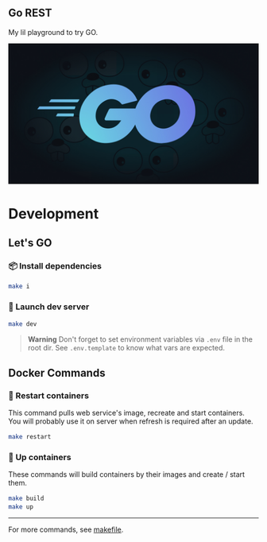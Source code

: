 ## Go REST
My lil playground to try GO.

![GO](.github/banner.jpg)


# Development

## Let's GO

### 📦 Install dependencies
```sh
make i
```

### 🔧 Launch dev server
```sh
make dev
```

> **Warning**
> Don't forget to set environment variables via `.env` file in the root dir. See `.env.template` to know what vars are expected.


## Docker Commands

### 🔄 Restart containers
This command pulls web service's image, recreate and start containers. You will probably use it on server when refresh is required after an update.

```sh
make restart
```

### 🚀 Up containers
These commands will build containers by their images and create / start them.

```sh
make build
make up
```

---
For more commands, see [makefile](makefile).
